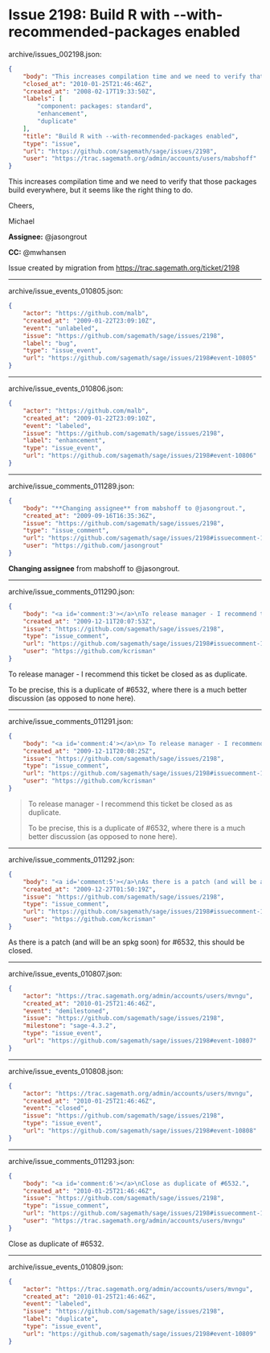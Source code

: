# Issue 2198: Build R with --with-recommended-packages enabled

archive/issues_002198.json:
```json
{
    "body": "This increases compilation time and we need to verify that those packages build everywhere, but it seems like the right thing to do.\n\nCheers,\n\nMichael\n\n**Assignee:** @jasongrout\n\n**CC:**  @mwhansen\n\nIssue created by migration from https://trac.sagemath.org/ticket/2198\n\n",
    "closed_at": "2010-01-25T21:46:46Z",
    "created_at": "2008-02-17T19:33:50Z",
    "labels": [
        "component: packages: standard",
        "enhancement",
        "duplicate"
    ],
    "title": "Build R with --with-recommended-packages enabled",
    "type": "issue",
    "url": "https://github.com/sagemath/sage/issues/2198",
    "user": "https://trac.sagemath.org/admin/accounts/users/mabshoff"
}
```
This increases compilation time and we need to verify that those packages build everywhere, but it seems like the right thing to do.

Cheers,

Michael

**Assignee:** @jasongrout

**CC:**  @mwhansen

Issue created by migration from https://trac.sagemath.org/ticket/2198





---

archive/issue_events_010805.json:
```json
{
    "actor": "https://github.com/malb",
    "created_at": "2009-01-22T23:09:10Z",
    "event": "unlabeled",
    "issue": "https://github.com/sagemath/sage/issues/2198",
    "label": "bug",
    "type": "issue_event",
    "url": "https://github.com/sagemath/sage/issues/2198#event-10805"
}
```



---

archive/issue_events_010806.json:
```json
{
    "actor": "https://github.com/malb",
    "created_at": "2009-01-22T23:09:10Z",
    "event": "labeled",
    "issue": "https://github.com/sagemath/sage/issues/2198",
    "label": "enhancement",
    "type": "issue_event",
    "url": "https://github.com/sagemath/sage/issues/2198#event-10806"
}
```



---

archive/issue_comments_011289.json:
```json
{
    "body": "**Changing assignee** from mabshoff to @jasongrout.",
    "created_at": "2009-09-16T16:35:36Z",
    "issue": "https://github.com/sagemath/sage/issues/2198",
    "type": "issue_comment",
    "url": "https://github.com/sagemath/sage/issues/2198#issuecomment-11289",
    "user": "https://github.com/jasongrout"
}
```

**Changing assignee** from mabshoff to @jasongrout.



---

archive/issue_comments_011290.json:
```json
{
    "body": "<a id='comment:3'></a>\nTo release manager - I recommend this ticket be closed as as duplicate.\n\nTo be precise, this is a duplicate of #6532, where there is a much better discussion (as opposed to none here).",
    "created_at": "2009-12-11T20:07:53Z",
    "issue": "https://github.com/sagemath/sage/issues/2198",
    "type": "issue_comment",
    "url": "https://github.com/sagemath/sage/issues/2198#issuecomment-11290",
    "user": "https://github.com/kcrisman"
}
```

<a id='comment:3'></a>
To release manager - I recommend this ticket be closed as as duplicate.

To be precise, this is a duplicate of #6532, where there is a much better discussion (as opposed to none here).



---

archive/issue_comments_011291.json:
```json
{
    "body": "<a id='comment:4'></a>\n> To release manager - I recommend this ticket be closed as as duplicate.\n> \n> To be precise, this is a duplicate of #6532, where there is a much better discussion (as opposed to none here).  \n\n>",
    "created_at": "2009-12-11T20:08:25Z",
    "issue": "https://github.com/sagemath/sage/issues/2198",
    "type": "issue_comment",
    "url": "https://github.com/sagemath/sage/issues/2198#issuecomment-11291",
    "user": "https://github.com/kcrisman"
}
```

<a id='comment:4'></a>
> To release manager - I recommend this ticket be closed as as duplicate.
> 
> To be precise, this is a duplicate of #6532, where there is a much better discussion (as opposed to none here).  

>



---

archive/issue_comments_011292.json:
```json
{
    "body": "<a id='comment:5'></a>\nAs there is a patch (and will be an spkg soon) for #6532, this should be closed.",
    "created_at": "2009-12-27T01:50:19Z",
    "issue": "https://github.com/sagemath/sage/issues/2198",
    "type": "issue_comment",
    "url": "https://github.com/sagemath/sage/issues/2198#issuecomment-11292",
    "user": "https://github.com/kcrisman"
}
```

<a id='comment:5'></a>
As there is a patch (and will be an spkg soon) for #6532, this should be closed.



---

archive/issue_events_010807.json:
```json
{
    "actor": "https://trac.sagemath.org/admin/accounts/users/mvngu",
    "created_at": "2010-01-25T21:46:46Z",
    "event": "demilestoned",
    "issue": "https://github.com/sagemath/sage/issues/2198",
    "milestone": "sage-4.3.2",
    "type": "issue_event",
    "url": "https://github.com/sagemath/sage/issues/2198#event-10807"
}
```



---

archive/issue_events_010808.json:
```json
{
    "actor": "https://trac.sagemath.org/admin/accounts/users/mvngu",
    "created_at": "2010-01-25T21:46:46Z",
    "event": "closed",
    "issue": "https://github.com/sagemath/sage/issues/2198",
    "type": "issue_event",
    "url": "https://github.com/sagemath/sage/issues/2198#event-10808"
}
```



---

archive/issue_comments_011293.json:
```json
{
    "body": "<a id='comment:6'></a>\nClose as duplicate of #6532.",
    "created_at": "2010-01-25T21:46:46Z",
    "issue": "https://github.com/sagemath/sage/issues/2198",
    "type": "issue_comment",
    "url": "https://github.com/sagemath/sage/issues/2198#issuecomment-11293",
    "user": "https://trac.sagemath.org/admin/accounts/users/mvngu"
}
```

<a id='comment:6'></a>
Close as duplicate of #6532.



---

archive/issue_events_010809.json:
```json
{
    "actor": "https://trac.sagemath.org/admin/accounts/users/mvngu",
    "created_at": "2010-01-25T21:46:46Z",
    "event": "labeled",
    "issue": "https://github.com/sagemath/sage/issues/2198",
    "label": "duplicate",
    "type": "issue_event",
    "url": "https://github.com/sagemath/sage/issues/2198#event-10809"
}
```

